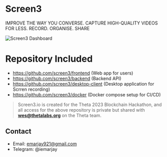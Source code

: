 # Screen3

IMPROVE THE WAY YOU CONVERSE. CAPTURE HIGH-QUALITY VIDEOS FOR LESS. RECORD. ORGANISE. SHARE

![Screen3 Dashboard](http://screen3.io/screen3-preview.svg)


# Repository Included
* https://github.com/screen3/frontend (Web app for users)
* https://github.com/screen3/backend  (Backend API)
* https://github.com/screen3/desktop-client (Desktop application for Scrren recording)
* https://github.com/screen3/docker (Docker compose setup for CI/CD)

> Screen3.io is created for the Theta 2023 Blockchain Hackathon, and all access for the above repository is private but shared with **wes@thetalabs.org** on the Theta team.

## Contact

* Email: emarjay921@gmail.com
* Telegram: @iemarjay
